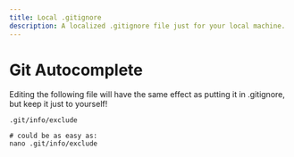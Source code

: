 ```yaml
---
title: Local .gitignore
description: A localized .gitignore file just for your local machine.
---
```


# Git Autocomplete

Editing the following file will have the same effect as putting it in .gitignore, but keep it just to yourself!

```
.git/info/exclude 

# could be as easy as:
nano .git/info/exclude 
```
